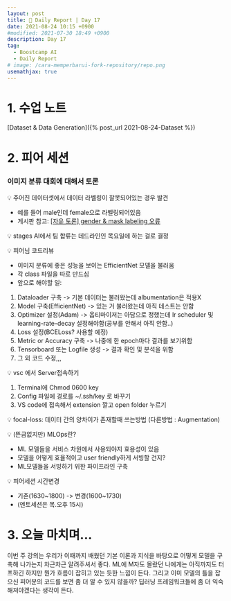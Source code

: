 ```yaml
---
layout: post
title: 📔 Daily Report | Day 17
date: 2021-08-24 10:15 +0900
#modified: 2021-07-30 18:49 +0900
description: Day 17
tag:
  - Boostcamp AI
  - Daily Report
# image: /cara-memperbarui-fork-repository/repo.png
usemathjax: true
---
```


# 1. 수업 노트

[Dataset & Data Generation]({% post_url 2021-08-24-Dataset %})

# 2. 피어 세션

### 이미지 분류 대회에 대해서 토론

💡 주어진 데이터셋에서 데이터 라벨링이 잘못되어있는 경우 발견
- 예를 들어 male인데 female으로 라벨링되어있음
- 게시판 참고: <a href="https://stages.ai/competitions/74/discussion/post/439" target="_blank">[자유 토론] gender & mask labeling 오류</a>

💡 stages AI에서 팀 합류는 데드라인인 목요일에 하는 걸로 결정

💡 피어님 코드리뷰

- 이미지 분류에 좋은 성능을 보이는 EfficientNet 모델을 불러옴
- 각 class 파일을 따로 만드심
- 앞으로 해야할 일:

1. Dataloader 구축 -> 기본 데이터는 불러왔는데 albumentation은 적용X
2. Model 구축(EfficientNet) -> 있는 거 불러왔는데 아직 테스트는 안함
3. Optimizer 설정(Adam) -> 옵티마이저는 아담으로 정했는데 lr scheduler 및 learning-rate-decay 설정해야함(공부를 안해서 아직 안함..)
4. Loss 설정(BCELoss? 사용할 예정)
5. Metric or Accuracy 구축 -> 나중에 한 epoch마다 결과를 보기위함
6. Tensorboard 또는 Logfile 생성 -> 결과 확인 및 분석을 위함
7. 그 외 코드 수정,,,

💡 vsc 에서 Server접속하기

1. Terminal에 Chmod 0600 key
2. Config 파일에 경로를 ~/.ssh/key 로 바꾸기
3. VS code에 접속해서 extension 깔고 open folder 누르기

💡 focal-loss: 데이터 간의 양차이가 존재할때 쓰는방법 (다른방법 : Augmentation)

💡 (뜬금없지만) MLOps란?
- ML 모델들을 서비스 차원에서 사용되야지 효용성이 있음
- 모델을 어떻게 효율적이고 user friendly하게 서빙할 건지?
- ML모델들을 서빙하기 위한 파이프라인 구축

💡 피어세션 시간변경
- 기존(1630~1800) -> 변경(1600~1730)
- (멘토세션은 목.오후 15시)

# 3. 오늘 마치며...

이번 주 강의는 우리가 이때까지 배웠던 기본 이론과 지식을 바탕으로 어떻게 모델을 구축해 나가는지 차근차근 알려주셔서 좋다. ML에 M자도 몰랐던 나에게는 아직까지도 터프하긴 하지만 뭔가 흐름이 잡히고 있는 듯한 느낌이 든다. 그리고 이미 모델의 틀을 잡으신 피어분의 코드를 보면 좀 더 알 수 있지 않을까? 딥러닝 프레임워크들에 좀 더 익숙해져야겠다는 생각이 든다.